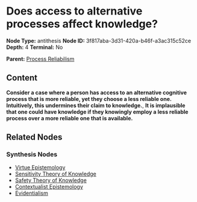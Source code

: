 # Does access to alternative processes affect knowledge?

**Node Type:** antithesis
**Node ID:** 3f817aba-3d31-420a-b46f-a3ac315c52ce
**Depth:** 4
**Terminal:** No

**Parent:** [Process Reliabilism](process-reliabilism-synthesis-322d601f-37c8-4500-8ee8-38cdcd44a787.md)

## Content

**Consider a case where a person has access to an alternative cognitive process that is more reliable, yet they choose a less reliable one. Intuitively, this undermines their claim to knowledge.**, **It is implausible that one could have knowledge if they knowingly employ a less reliable process over a more reliable one that is available.**

## Related Nodes

### Synthesis Nodes

- [Virtue Epistemology](virtue-epistemology-synthesis-c223d421-5f26-4474-b703-8f6f43e691f7.md)
- [Sensitivity Theory of Knowledge](sensitivity-theory-of-knowledge-synthesis-630a9c3a-50ec-4ab6-b5f1-835ce6fa2797.md)
- [Safety Theory of Knowledge](safety-theory-of-knowledge-synthesis-f95ad4db-4671-4d7e-bdcd-c08bc734eea9.md)
- [Contextualist Epistemology](contextualist-epistemology-synthesis-dddfe678-88fd-42ac-bd76-7de843a5851f.md)
- [Evidentialism](evidentialism-synthesis-bbe505a1-331e-4671-b7a0-3fcd0208b70a.md)
